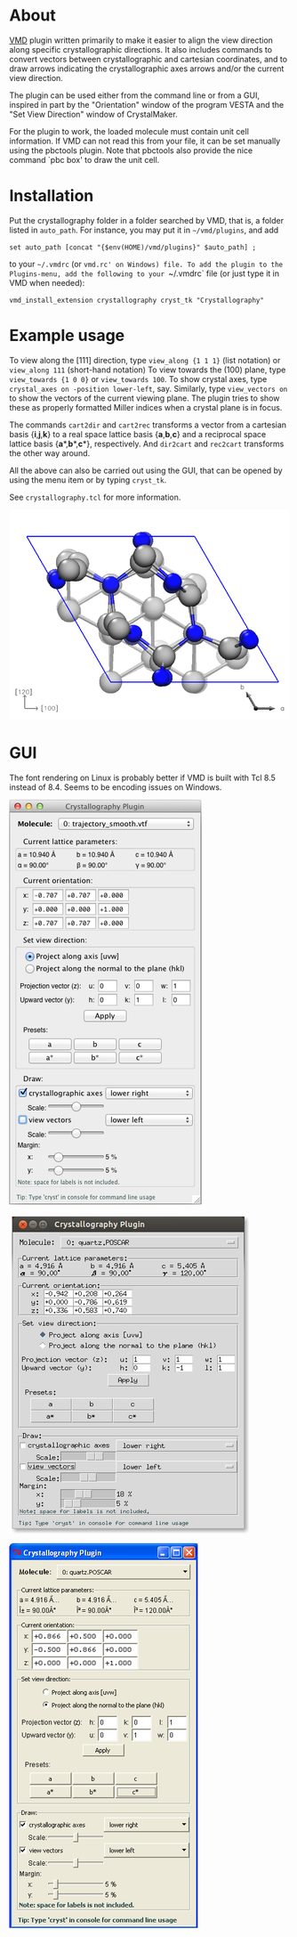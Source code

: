 # About

[VMD](http://www.ks.uiuc.edu/Research/vmd/) plugin written primarily to make it 
easier to align the view direction along specific crystallographic directions. 
It also includes commands to convert vectors between crystallographic and cartesian 
coordinates, and to draw arrows indicating the crystallographic axes arrows and/or 
the current view direction.

The plugin can be used either from the command line or from a GUI, inspired in part
by the "Orientation" window of the program VESTA and the "Set View Direction" window 
of CrystalMaker.

For the plugin to work, the loaded molecule must contain unit cell information.
If VMD can not read this from your file, it can be set manually using the 
pbctools plugin. Note that pbctools also provide the nice command `pbc box' to draw
the unit cell.

# Installation

Put the crystallography folder in a folder searched by VMD, that is, a folder
listed in `auto_path`. For instance, you may put it in `~/vmd/plugins`, and add

    set auto_path [concat "{$env(HOME)/vmd/plugins}" $auto_path] ;

to your `~/.vmdrc` (or `vmd.rc' on Windows) file. To add the plugin to the Plugins-menu, add the following
to your `~/.vmdrc` file (or just type it in VMD when needed):

    vmd_install_extension crystallography cryst_tk "Crystallography"

# Example usage

To view along the [111] direction, type `view_along {1 1 1}` (list notation) or `view_along 111` (short-hand notation)
To view towards the (100) plane, type `view_towards {1 0 0}` or `view_towards 100`.
To show crystal axes, type `crystal_axes on -position lower-left`, say. 
Similarly, type `view_vectors on` to show the vectors of the current viewing plane. 
The plugin tries to show these as properly formatted Miller indices when a crystal plane is in focus.

The commands `cart2dir` and `cart2rec` transforms a vector from a cartesian basis {**i**,**j**,**k**} to a 
real space lattice basis {**a**,**b**,**c**} and a reciprocal space lattice basis {**a**\*,**b**\*,**c**\*}, respectively. 
And `dir2cart` and `rec2cart` transforms the other way around. 

All the above can also be carried out using the GUI, that can be opened by using the menu item or by typing `cryst_tk`.

See `crystallography.tcl` for more information.

![Vector drawing](https://github.com/danmichaelo/crystallography/raw/master/samples/vmdscene.png)

# GUI

The font rendering on Linux is probably better if VMD is built with Tcl 8.5 instead of 8.4.
Seems to be encoding issues on Windows.


![GUI on Mac OS X](https://github.com/danmichaelo/crystallography/raw/master/samples/gui_mac.png)

![GUI on Linux/Gnome](https://github.com/danmichaelo/crystallography/raw/master/samples/gui_gnome.png)

![GUI on Windows XP](https://github.com/danmichaelo/crystallography/raw/master/samples/gui_windows.png)


